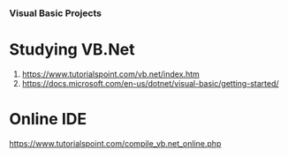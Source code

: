 ### Visual Basic Projects
# Studying VB.Net 
1. https://www.tutorialspoint.com/vb.net/index.htm
2. https://docs.microsoft.com/en-us/dotnet/visual-basic/getting-started/
# Online IDE
https://www.tutorialspoint.com/compile_vb.net_online.php
